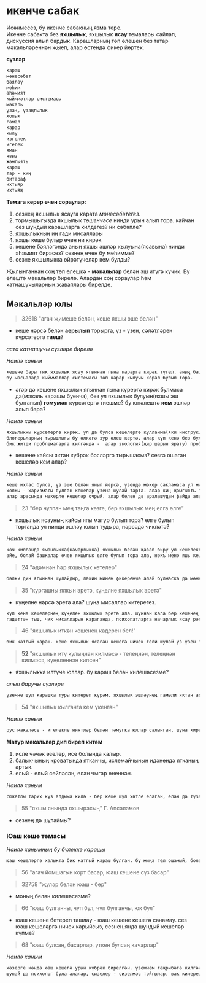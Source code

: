 # икенче сабак
Исәнмесез, бу икенче сабакның язма төре.  
Икенче сабакта без **яхшылык**, яхшылык **ясау** темалары сайлап, дискуссия алып бардык. Карашларның төп өлешен без татар мәкальләреннән җыеп, алар өстендә фикер йөртек.    


**сүзләр**

``` md
караш
мөнәсәбәт
бәяләү
мөһим
әһәмият
кыйммәтләр системасы
мәкаль
үзаң, үзаңлылык
холык
гамәл
карар
кылу
изгелек
игелек
яман
явыз
җәмгыять
караш
тар - киң
битараф
ихтыяр
ихтыяҗ  
```

**Темага керер өчен сораулар:**
1. сезнең яхшылык ясауга карата *мөнәсәбәтегез*.
2. тормышыгызда яхшылык *төшенчәсе* нинди урын алып тора.  кайчан сез шундый карашларга килдегез? ни сәбәпле?
3. яхшылыкның иң гади мисаллары
4. яхшы кеше булыр өчен ни кирәк
5. кешене бәяләгәндә аның яхшы эшләр кылуына(ясавына) нинди әһәмият бирәсез? сезнең өчен бу мөһимме?
6. сезне яхшылыкка өйрәтүчеләр кем булды?

Җылынганнан соң төп өлешкә - **мәкальләр** белән эш итүгә күчик. 
Бу өлештә мәкальләр бирелә. Алардан соң сораулар һәм катнашучыларның җаваплары бирелде. 
## Мәкальләр юлы

> 32618 "агач җимеше белән, кеше яхшы эше белән"

- кеше нәрсә белән **аерылып** торырга, үз - үзен,  сәләтләрен күрсәтергә **тиеш**?

*аста катнашучы сүзләре бирелә*

*Наилә ханым*

``` md
кешене бары тик яхшылык ясау ягыннан гына карарга кирәк түгел. аның башка, үзебезгә бик тә ошап бетмәген якларын танырга кирәк - аларга да әһәмият бирергә мәҗбүрбез.
бу мәсьәләдә кыйммәтләр системасы төп карар кылучы корал булып тора.
```

- әгәр дә кешене яхшылык ягыннан гына күрергә кирәк булмаса да(мәкаль карашы буенча), без ул яхшылык булуын(яхшы эш булганын) **гомумән** күрсәтергә тиешме? бу юнәлештә **кем** эшләр алып бара?  

*Наилә ханым*

``` md
яхшылыкны күрсәтергә кирәк. ул да булса кешеләргә кулланма(яки инструкция) буларак файда китерә ала, позитив гәмальләр эшләүгә этәргеч була ала. 
блогерьларның тырышлыгы бу өлкәгә зур өлеш кертә. алар күп кенә без булдыра алмаган эшләргә этәргеч(мотивация) ясыйлар : сәяхәт итү, телләр өйрәнү, вак ачышлар ясау.
бик җитди проблемаларга килгәндә -  алар экология(җир шарын ярату) проблемаларына кебек аваз бирәләр, караучыга пассив(хәрәкәтсез) утырырга мөмкинлек бирми торган мәгълүмәт җиткерәләр.
```

- кешене кайсы яктан күбрәк бәяләргә тырышасыз? сезгә ошаган кешеләр кем алар?

*Наилә ханым*

``` md
кеше ихлас булса, үз эше белән янып йөрсә, үзендә мәкер сакламаса ул мине үзенә җәлеп итә ала. бу шулай эшләргә карата да дөрес. мин бары тик башка кешеләргә яхшы булган эшләрне эшләргә ашыкмыйм. күңелгә ятышлы, мавыктыргыч нәрсәләр белән шөгыльләнәргә тырышам, кызыклы җирләрдә булырга омтылам.
холкы - харизмасы булган кешеләр үзенә шулай тарта. алар киң җәмгыять тарафыннан бик яхшы кешеләр дип саналмасалар да, үзләренең хасиятләре белән, көч - гайрәтләре белән үзләренә караталар.
алар арасында мәкерле кешеләр очрый. алар белән дә аралашудан файда алам, шул очракта мөнәсәбәтләрнең озынлыгы гына кыска килеп чыга.

```

> 23 "бер чулпан мең таңга көзге, бер яхшылык мең елга өлге"

- яхшылык ясауның кайсы ягы матур булып тора? өлге булып торганда ул нинди эшләү юлын тудыра, нәрсәдә чикләтә?

*Наилә ханым*

``` md
көч килгәндә яманлыкка(начарлыкка) яхшылык белән җавап бирү ул кешелеклелекнең үрнәге булып тора. ләкин алай гел эшлисе килми. шулай да кай чагында җавап кайтарысы туры килә - яманга яман белән.
әйе, болай башкалар өчен яхшылык өлге булып тора ала, нәкъ менә яшь кешеләр өчен бигрәк тә.
```

> 24 "әдәмнән һәр яхшылык көтелер"

``` md
бәлки дин ягыннан шулайдыр, ләкин минем фикеремчә алай булмаска да мөмкин. диндә булган кешеләр шулай эшләргә тырышалардыр да, әмма хәзерге җәмгыять халәтен алганда бу тар карашлы гадәт була.
```

> 35 "кургашны ялкын эретә, күңелне яхшылык эретә"

- куңелне нәрсә эретә ала? шуңа мисаллар китерегез.

``` md
күп кенә кешеләрнең күңелен яхшылык эретә ала. шуннан кала бер кешенең башкаларга яхшылык ясавын күрү шулай ук игътибарны җәлеп итә.
гадәттән тыш, чик мисалларын караганда, психопатларга начарлык ясау рәхәт китерә, явызлыкның булуы аларны битараф калдырмый.
```

> 46 "яхшылык иткән кешенең кадерен бел!"

``` md
бик катгый караш. кеше яхшылык ясаган кешегә ничек тели шулай үз үзен тотсын иде, бу аның үз ихтыярында. игелек күрсәткән кеше яхшы эш хакына гына эшләнсен иде - бу очракта коры яхшылык ягъни гуманизм булсын иде.

```

> **52** "яхшылык итү кулыңнан килмәсә - телеңнән, телеңнән килмәсә, күңеленнән килсен"

- яхшылыкка илтүче юллар. бу караш белән килешәсезме?

*алып баручы сүзләре*

``` md
үземне шул карашка туры китереп күрәм. яхшылык эшләүнең гамәли яктан асылына төшенү - мавыктыргыч эзләнүләрдән берсе. ләкин шулай да бик көчемне югалтып көн күрмим, фанатизмсыз гына торам. 
```

> 54 "яхшылык кылганга кем үкенгән"

*Наилә ханым*

``` md
рус макаләсе - игелекле ниятләр белән тәмугка юллар салынган. шуна киресе булып тора. 
```

**Матур мәкальләр дип биреп китәм**

1. исле чәчәк өзелер, исе болында калыр.
2.  балыкчының кроватында ятканчы, ислемайчының идәнендә ятканың артык.
3.  елый - елый сөйләсәң, елан чыгар өненнән.

*Наилә ханым*  

``` md
сюжетлы тарих күз алдыма килә - бер кеше шул хәтле елаган, елан да түзә алмыйча чыга, ни булды икәнен белергә тели.
```

> 55 "яхшы янында яхшырасың"  Г. Апсаламов

- сезнең дә шулаймы?

### Юаш кеше темасы

*Наилә ханымның бу бүлеккә карашы*

``` md
юаш кешеләргә халыкта бик катгый караш булган. бу миңа гел ошамый, болай булырга тиеш түгел.
```

> 56 "агач йомшагын корт басар, юаш кешене сүз басар"

> 32758 "җүләр белән юаш - бер"

- моның белән килешәсезме?

> 66 "юаш булганчы, чүп бул, чүп булганчы, юк бул"

- юаш кешене бетереп ташлау - юаш кешене кешегә санамау. сез юаш кешеләргә ничек карыйсыз, сезнең янда шундый кешеләр күпме?

> 68 "юаш булсаң, басарлар, үткен булсаң качарлар"

*Наилә ханым*

``` md
хәзерге көндә юаш кешегә урын күбрәк бирелгән. үземнем тәҗрибәгә килгәндә, юашларны гаиләдә, мәктәп чагында ук басканнар. аларның матур яклары бар : хисләрне, көйләрне сизәләр.  
шулай да психолог була алалар, сизелер - сизелмәс тойгылар, вак кичерешләр белән эшли алалар.  

```